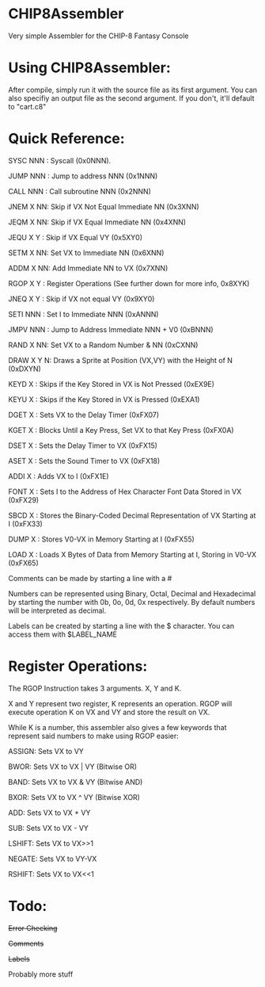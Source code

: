 # CHIP8Assembler
Very simple Assembler for the CHIP-8 Fantasy Console

# Using CHIP8Assembler:
After compile, simply run it with the source file as its first argument. You can also specifiy an output file as the second argument. If you don't, it'll default to "cart.c8"

# Quick Reference:
SYSC NNN : Syscall (0x0NNN).

JUMP NNN : Jump to address NNN (0x1NNN) 

CALL NNN : Call subroutine NNN (0x2NNN) 

JNEM X NN: Skip if VX Not Equal Immediate NN (0x3XNN)

JEQM X NN: Skip if VX Equal Immediate NN (0x4XNN)

JEQU X Y : Skip if VX Equal VY (0x5XY0)

SETM X NN: Set VX to Immediate NN (0x6XNN)

ADDM X NN: Add Immediate NN to VX (0x7XNN)

RGOP X Y : Register Operations (See further down for more info, 0x8XYK)

JNEQ X Y : Skip if VX not equal VY (0x9XY0)

SETI NNN : Set I to Immediate NNN (0xANNN)

JMPV NNN : Jump to Address Immediate NNN + V0 (0xBNNN)

RAND X NN: Set VX to a Random Number & NN (0xCXNN)

DRAW X Y N: Draws a Sprite at Position (VX,VY) with the Height of N (0xDXYN)

KEYD X   : Skips if the Key Stored in VX is Not Pressed (0xEX9E)

KEYU X   : Skips if the Key Stored in VX is Pressed (0xEXA1)

DGET X   : Sets VX to the Delay Timer (0xFX07)

KGET X   : Blocks Until a Key Press, Set VX to that Key Press (0xFX0A)

DSET X   : Sets the Delay Timer to VX (0xFX15)

ASET X   : Sets the Sound Timer to VX (0xFX18)

ADDI X   : Adds VX to I (0xFX1E)

FONT X   : Sets I to the Address of Hex Character Font Data Stored in VX (0xFX29)

SBCD X   : Stores the Binary-Coded Decimal Representation of VX Starting at I (0xFX33)

DUMP X   : Stores V0-VX in Memory Starting at I (0xFX55)

LOAD X   : Loads X Bytes of Data from Memory Starting at I, Storing in V0-VX (0xFX65)

Comments can be made by starting a line with a \#

Numbers can be represented using Binary, Octal, Decimal and Hexadecimal by starting the number with 0b, 0o, 0d, 0x respectively. By default numbers will be interpreted as decimal.

Labels can be created by starting a line with the $ character. You can access them with $LABEL_NAME


# Register Operations:

The RGOP Instruction takes 3 arguments. X, Y and K. 

X and Y represent two register, K represents an operation. RGOP will execute operation K on VX and VY and store the result on VX.

While K is a number, this assembler also gives a few keywords that represent said numbers to make using RGOP easier:

ASSIGN: Sets VX to VY

BWOR: Sets VX to VX | VY (Bitwise OR)

BAND: Sets VX to VX & VY (Bitwise AND)

BXOR: Sets VX to VX ^ VY (Bitwise XOR)

ADD: Sets VX to VX + VY

SUB: Sets VX to VX - VY

LSHIFT: Sets VX to VX>>1

NEGATE: Sets VX to VY-VX

RSHIFT: Sets VX to VX<<1

# Todo:

~~Error Checking~~

~~Comments~~

~~Labels~~

Probably more stuff
